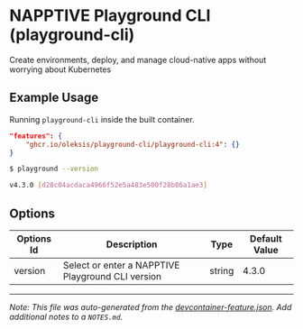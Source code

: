 

# NAPPTIVE Playground CLI (playground-cli)

Create environments, deploy, and manage cloud-native apps without worrying about Kubernetes

## Example Usage

Running `playground-cli` inside the built container.

```json
"features": {
    "ghcr.io/oleksis/playground-cli/playground-cli:4": {}
}
```

```bash
$ playground --version

v4.3.0 [d28c04acdaca4966f52e5a483e500f28b86a1ae3]
```

## Options

| Options Id | Description | Type | Default Value |
|-----|-----|-----|-----|
| version | Select or enter a NAPPTIVE Playground CLI version | string | 4.3.0 |



---

_Note: This file was auto-generated from the [devcontainer-feature.json](https://github.com/oleksis/playground-cli/blob/main/src/playground-cli/devcontainer-feature.json).  Add additional notes to a `NOTES.md`._
